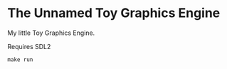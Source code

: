 The Unnamed Toy Graphics Engine
===============================

My little Toy Graphics Engine.

Requires SDL2

`make run`
